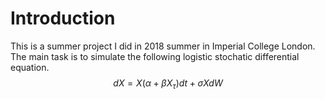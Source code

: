 # Introduction  
This is a summer project I did in 2018 summer in Imperial College London. The main task is to simulate the following      logistic   stochatic differential equation.
$$
dX=X(\alpha+\beta X_\tau )dt+\sigma X dW
$$
<!--stackedit_data:
eyJoaXN0b3J5IjpbMTk5NzAwNzc2NiwtMTEyODI2MzMwNCwtMT
IwNDc0MTg3NSwyOTk3ODA1NDQsLTE2MjE1NDQ4MDQsLTEyNTEw
OTc1NDJdfQ==
-->